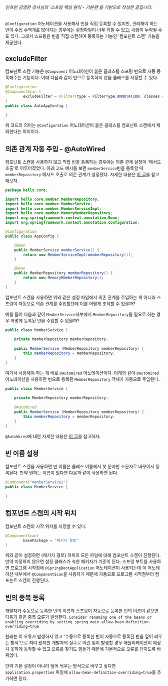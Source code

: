 ###### 인프런 김영한 강사님의 '스프링 핵심 원리 - 기본편'을 기반으로 작성한 글입니다.

`@Configuration` 어노테이션을 사용해서 빈을 직접 등록할 수 있지만, 관리해야 하는 빈이 수십 수백개로 많아지는 경우에는 설정파일이 너무 커질 수 있고,
내용이 누락될 수도 있다. 그래서 스프링은 빈을 직접 스캔하여 등록하는 기능인 '컴포넌트 스캔' 기능을 제공한다.

## excludeFilter
컴포넌트 스캔 기능은 `@Component` 어노테이션이 붙은 클래스를 스프링 빈으로 자동 등록해주는 기능이다.
이때 다음과 같이 빈으로 등록하지 않을 클래스를 지정할 수 있다.

```java
@Configuration
@ComponentScan (
        excludeFilter = @Filter(type = FilterType.ANNOTATION, classes = Configuration.class)
)
public class AutoAppConfig {
    
}
```

위 코드의 의미는 `@Configuration` 어노테이션이 붙은 클래스를 컴포넌트 스캔에서 제외한다는 의미이다.

## 의존 관계 자동 주입 - @AutoWired
컴포넌트 스캔을 사용하지 않고 직접 빈을 등록하는 경우에는 의존 관계 설정이 '메서드 호출'로 이루어졌었다.
아래 코드 예시를 보면 `memberService`빈을 등록할 때 `memberRepository` 메서드 호출로 의존 관계가 설정됐다.
자세한 내용은 [이 글](./빈%20등록%20설정%20파일에%20@Configuration을%20붙이는%20이유.md)을 참고해보자.
```java
package hello.core;

import hello.core.member.MemberRepository;
import hello.core.member.MemberService;
import hello.core.member.MemberServiceImpl;
import hello.core.member.MemoryMemberRepository;
import org.springframework.context.annotation.Bean;
import org.springframework.context.annotation.Configuration;

@Configuration
public class AppConfig {

    @Bean
    public MemberService memberService() {
        return new MemberServiceImpl(memberRepository());
    }

    @Bean
    public MemberRepository memberRepository() {
        return new MemoryMemberRepository();
    }
}
```

컴포넌트 스캔을 사용하면 위와 같은 설정 파일에서 의존 관계를 주입하는 게 아니라 스프링이 자동으로 의존 관계를 주입할텐데
이를 어떻게 조작할 수 있을까?

예를 들어 다음과 같이 `MemberService`내부에서 `MemberRepository`를 필요로 하는 경우 어떻게 등록된 빈을 주입할 수 있을까?
```java
public class MemberService {
    
    private MemberRepository memberRepository;
    
    public MemberService (MemberRepository memberRepository) {
        this.memberRepository = memberRepository;
    }
}
```

여기서 사용해야 하는 게 바로 `@AutoWired` 어노테이션이다. 아래와 같이 `@AutoWired` 어노테이션을 사용하면 빈으로 등록된 `MemberRepository` 객체가 자동으로 주입된다.
```java
public class MemberService {
    
    private MemberRepository memberRepository;
    
    @AutoWired
    public MemberService (MemberRepository memberRepository) {
        this.memberRepository = memberRepository;
    }
}
```

`@AutoWired`에 대한 자세한 내용은 [이 글](./의존%20관계%20자동%20주입.md)을 참고하자.

## 빈 이름 설정
컴포넌트 스캔을 사용하면 빈 이름은 클래스 이름에서 첫 문자만 소문자로 바꾸어서 등록된다.
만약 원하는 이름이 있다면 다음과 같이 사용하면 된다.
```java
@Component("memberService2")
public class MemberService {
    
}
```

## 컴포넌트 스캔의 시작 위치
컴포넌트 스캔의 시작 위치를 지정할 수 있다.
```java
@ComponentScan(
        basePackage = "패키지 경로"
)
```

위와 같이 설정하면 {패키지 경로} 하위의 모든 파일에 대해 컴포넌트 스캔이 진행된다. 만약 지정하지 않으면 설정 클래스가 속한 패키지가 기준이 된다.
스프링 부트를 사용하면 프로그램 시작점에 `@SpringBootApplication` 어노테이션이 사용되는데 이 어노테이션 내부에서 `@ComponentScan`을 사용하기 때문에
자동으로 프로그램 시작점부터 컴포는트 스캔이 진행된다.

## 빈의 중복 등록
개발자가 수동으로 등록한 빈의 이름과 스프링이 자동으로 등록한 빈의 이름이 같으면 다음과 같은 중복 오류가 발생한다.
`Consider renaming one of the beans or enabling overriding by setting spring.main.allow-bean-definition-overriding=true`

원래는 이 오류가 발생하지 않고 '수동으로 등록한 빈이 자동으로 등록된 빈을 덮어 씌우는 방식'으로 처리 됐지만 개발자의 실수로 이런 일이 발생할 경우
애플리케이션이 예상치 못하게 동작할 수 있고 오류를 찾기도 힘들기 때문에 기본적으로 오류를 던지도록 바뀌었다.

만약 기본 설정이 아니라 덮어 씌우는 방식으로 바꾸고 싶다면 `application.properties` 파일에 `allow-bean-definition-overriding=true`를 추가하면 된다.
